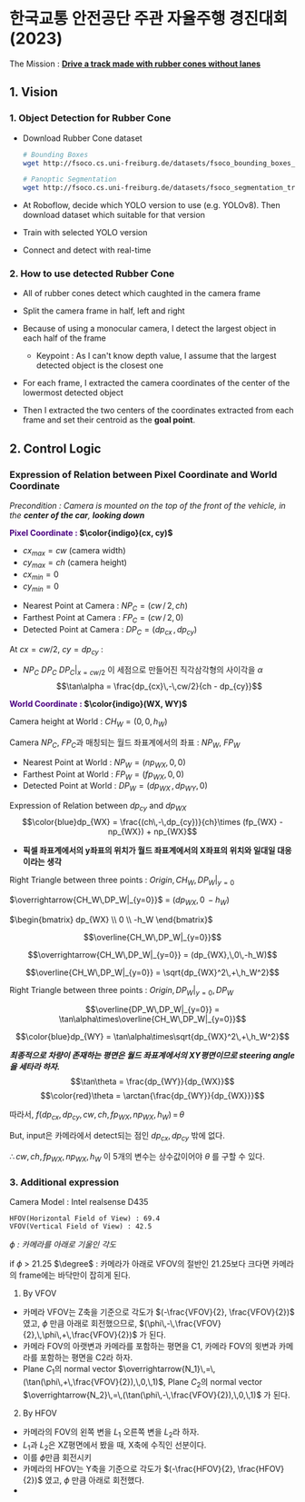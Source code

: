 # 한국교통 안전공단 주관 자율주행 경진대회 (2023)

The Mission : **<U>Drive a track made with rubber cones without lanes</U>**

## 1. Vision
### 1. Object Detection for Rubber Cone
- Download Rubber Cone dataset
    ```bash
    # Bounding Boxes
    wget http://fsoco.cs.uni-freiburg.de/datasets/fsoco_bounding_boxes_train.zip

    # Panoptic Segmentation
    wget http://fsoco.cs.uni-freiburg.de/datasets/fsoco_segmentation_train.zip
    ```

- At Roboflow, decide which YOLO version to use (e.g. YOLOv8). Then download dataset which suitable for that version

- Train with selected YOLO version

- Connect and detect with real-time

### 2. How to use detected Rubber Cone
- All of rubber cones detect which caughted in the camera frame

- Split the camera frame in half, left and right

- Because of using a monocular camera, I detect the largest object in each half of the frame
    - Keypoint : As I can't know depth value, I assume that the largest detected object is the closest one

- For each frame, I extracted the camera coordinates of the center of the lowermost detected object

- Then I extracted the two centers of the coordinates extracted from each frame and set their centroid as the **goal point**.

## 2. Control Logic
### Expression of Relation between Pixel Coordinate and World Coordinate
*Precondition : Camera is mounted on the top of the front of the vehicle, in the **center of the car**, **looking down***

**<span style="color:indigo"> Pixel Coordinate :</span> $\color{indigo}(cx, cy)$**
- $cx_{max} = cw$ (camera width)
- $cy_{max} = ch$ (camera height)
- $cx_{min} = 0$
- $cy_{min} = 0$

<!-- At **$\color{red}cx = cw\,/\,2$** :  -->
- Nearest Point at Camera : $NP_C = (cw\,/\,2,\,ch)$
- Farthest Point at Camera : $FP_C = (cw\,/\,2,\,0)$
- Detected Point at Camera : $DP_C = (dp_{cx}\,,\,dp_{cy})$

At $cx = cw/2$, $cy = dp_{cy}$ :
- $NP_C$ $DP_C$ $DP_C|_{x = cw/2}$ 이 세점으로 만들어진 직각삼각형의 사이각을 $\alpha$
$$\tan\alpha = \frac{dp_{cx}\,-\,cw/2}{ch - dp_{cy}}$$

**<span style="color:indigo"> World Coordinate :</span> $\color{indigo}(WX, WY)$**

Camera height at World : $CH_W = (0, 0, h_W)$

Camera $NP_C$, $FP_C$과 매칭되는 월드 좌표계에서의 좌표 : $NP_W$, $FP_W$
- Nearest Point at World : $NP_W = (np_{WX},\,0,\,0)$
- Farthest Point at World : $FP_W = (fp_{WX},\,0,\,0)$
- Detected Point at World : $DP_W = (dp_{WX}\,,\,dp_{WY}, 0)$

Expression of Relation between $dp_{cy}$ and $dp_{WX}$
$$\color{blue}dp_{WX} = \frac{(ch\,-\,dp_{cy})}{ch}\times (fp_{WX} - np_{WX}) + np_{WX}$$
- **픽셀 좌표계에서의 y좌표의 위치가 월드 좌표계에서의 X좌표의 위치와 일대일 대응이라는 생각**

Right Triangle between three points : $Origin, CH_W,\,DP_W|_{y=0}$

$\overrightarrow{CH_W\,DP_W|_{y=0}}$ =
$(dp_{WX},\,0\,-h_W)$

$\begin{bmatrix}
dp_{WX} \\
0 \\
-h_W
\end{bmatrix}$

$$\overline{CH_W\,DP_W|_{y=0}}$$

$$\overrightarrow{CH_W\,DP_W|_{y=0}} = (dp_{WX},\,0\,-h_W)$$

$$\overline{CH_W\,DP_W|_{y=0}} = \sqrt{dp_{WX}^2\,+\,h_W^2}$$

Right Triangle between three points : $Origin,\,DP_W|_{y=0},\,DP_W$

$$\overline{DP_W\,DP_W|_{y=0}} = \tan\alpha\times\overline{CH_W\,DP_W|_{y=0}}$$

$$\color{blue}dp_{WY} = \tan\alpha\times\sqrt{dp_{WX}^2\,+\,h_W^2}$$

***최종적으로 차량이 존재하는 평면은 월드 좌표계에서의 XY평면이므로 steering angle을 세타라 하자.***
$$\tan\theta = \frac{dp_{WY}}{dp_{WX}}$$
$$\color{red}\theta = \arctan{\frac{dp_{WY}}{dp_{WX}}}$$

따라서, $f(dp_{cx},\,dp_{cy},\,cw,\,ch,\,fp_{WX},\,np_{WX},\,h_W)\,=\,\theta$

But, input은 카메라에서 detect되는 점인 $dp_{cx},\,dp_{cy}$ 밖에 없다.

$\therefore cw,\,ch,\,fp_{WX},\,np_{WX},\,h_W$ 이 5개의 변수는 상수값이어야 $\theta$ 를 구할 수 있다.

### 3. Additional expression
Camera Model : Intel realsense D435 
```
HFOV(Horizontal Field of View) : 69.4
VFOV(Vertical Field of View) : 42.5
```
*$\phi$ : 카메라를 아래로 기울인 각도*

if $\phi$ > 21.25 $\degree$ : 카메라가 아래로 VFOV의 절반인 21.25보다 크다면 카메라의 frame에는 바닥만이 잡히게 된다.

1. By VFOV
- 카메라 VFOV는 Z축을 기준으로 각도가 $(-\frac{VFOV}{2}, \frac{VFOV}{2})$ 였고, $\phi$ 만큼 아래로 회전했으므로, $(\phi\,-\,\frac{VFOV}{2},\,\phi\,+\,\frac{VFOV}{2})$ 가 된다.
- 카메라 FOV의 아랫변과 카메라를 포함하는 평면을 C1, 카메라 FOV의 윗변과 카메라를 포함하는 평면을 C2라 하자.
- Plane $C_1$의 normal vector $\overrightarrow{N_1}\,=\,(\tan(\phi\,+\,\frac{VFOV}{2}),\,0,\,1)$, Plane $C_2$의 normal vector $\overrightarrow{N_2}\,=\,(\tan(\phi\,-\,\frac{VFOV}{2}),\,0,\,1)$ 가 된다.

2. By HFOV
- 카메라의 FOV의 왼쪽 변을 $L_1$ 오른쪽 변을 $L_2$라 하자.
- $L_1$과 $L_2$은 XZ평면에서 봤을 때, X축에 수직인 선분이다.
- 이를 $\phi$만큼 회전시키
- 카메라의 HFOV는 Y축을 기준으로 각도가 $(-\frac{HFOV}{2}, \frac{HFOV}{2})$ 였고, $\phi$ 만큼 아래로 회전했다.
- 